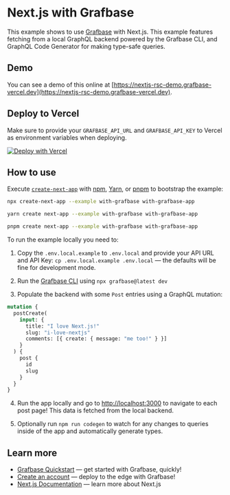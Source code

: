 # Next.js with Grafbase

This example shows to use [Grafbase](https://grafbase.com) with Next.js. This example features fetching from a local GraphQL backend powered by the Grafbase CLI, and GraphQL Code Generator for making type-safe queries.

## Demo

You can see a demo of this online at [https://nextjs-rsc-demo.grafbase-vercel.dev](https://nextjs-rsc-demo.grafbase-vercel.dev).

## Deploy to Vercel

Make sure to provide your `GRAFBASE_API_URL` and `GRAFBASE_API_KEY` to Vercel as environment variables when deploying.

[![Deploy with Vercel](https://vercel.com/button)](https://vercel.com/new/clone?repository-url=https%3A%2F%2Fgithub.com%2Fvercel%2Fnext.js%2Ftree%2Fcanary%2Fexamples%2Fwith-grafbase&env=GRAFBASE_API_URL,GRAFBASE_API_KEY)

## How to use

Execute [`create-next-app`](https://github.com/vercel/next.js/tree/canary/packages/create-next-app) with [npm](https://docs.npmjs.com/cli/init), [Yarn](https://yarnpkg.com/lang/en/docs/cli/create/), or [pnpm](https://pnpm.io) to bootstrap the example:

```bash
npx create-next-app --example with-grafbase with-grafbase-app
```

```bash
yarn create next-app --example with-grafbase with-grafbase-app
```

```bash
pnpm create next-app --example with-grafbase with-grafbase-app
```

To run the example locally you need to:

1. Copy the `.env.local.example` to `.env.local` and provide your API URL and API Key: `cp .env.local.example .env.local` &mdash; the defaults will be fine for development mode.

2. Run the [Grafbase CLI](https://grafbase.com/cli) using `npx grafbase@latest dev`

3. Populate the backend with some `Post` entries using a GraphQL mutation:

```graphql
mutation {
  postCreate(
    input: {
      title: "I love Next.js!"
      slug: "i-love-nextjs"
      comments: [{ create: { message: "me too!" } }]
    }
  ) {
    post {
      id
      slug
    }
  }
}
```

4. Run the app locally and go to [http://localhost:3000](http://localhost:3000) to navigate to each post page! This data is fetched from the local backend.

5. Optionally run `npm run codegen` to watch for any changes to queries inside of the app and automatically generate types.

## Learn more

- [Grafbase Quickstart](https://grafbase.com/docs/quickstart/get-started) &mdash; get started with Grafbase, quickly!
- [Create an account](https://grafbase.com/sign-up) &mdash; deploy to the edge with Grafbase!
- [Next.js Documentation](https://nextjs.org/docs) &mdash; learn more about Next.js
